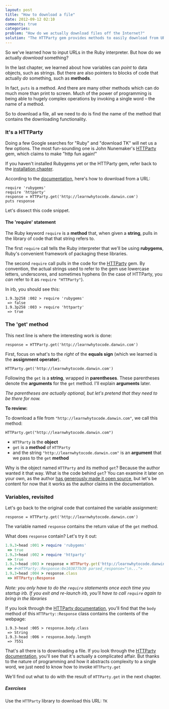 ```yaml
---
layout: post
title: "How to download a file"
date: 2012-09-12 02:10
comments: true
categories: 
problem: "How do we actually download files off the Internet?"
solution: "The HTTParty gem provides methods to easily download from URLs."
---
```


So we've learned how to input URLs in the Ruby interpreter. But how do we actually *download* something?

In the last chapter, we learned about how variables can *point* to data objects, such as strings. But there are also pointers to blocks of code that actually *do* something, such as **methods**.

In fact, `puts` is a method. And there are many other methods which can do much more than print to screen. Much of the power of programming is being able to hugely complex operations by invoking a single word &ndash; the name of a method.

So to download a file, all we need to do is find the name of the method that contains the downloading functionality.

### It's a HTTParty

Doing a few Google searches for "Ruby" and "download TK" will net us a few options. The most fun-sounding one is John Nunemaker's [HTTParty](https://github.com/jnunemaker/httparty) gem, which claims to make "http fun again!"

<div class="note">
If you haven't installed Rubygems yet or the HTTParty gem, refer back to the <a href="TK">installation chapter</a>.	
</div>

According to the [documentation](https://github.com/jnunemaker/httparty#readme), here's how to download from a URL:

```
require 'rubygems'
require 'httparty'
response = HTTParty.get('http://learnwhytocode.danwin.com')
puts response

```


Let's dissect this code snippet.


#### The 'require' statement

The Ruby keyword `require` is a **method** that, when given a **string**, pulls in the library of code that that string refers to.

The first `require` call tells the Ruby interpreter that we'll be using **rubygems**, Ruby's convenient framework of packaging these libraries.

The second `require` call pulls in the code for the [HTTParty](https://github.com/jnunemaker/httparty) gem. By convention, the actual strings used to refer to the gem use lowercase letters, underscores, and sometimes hyphens (In the case of HTTParty, you *can* refer to it as `require "HTTParty"`).


In irb, you should see this:

```
1.9.3p258 :002 > require 'rubygems'
 => false 
1.9.3p258 :003 > require 'httparty'
 => true
```




### The 'get' method

This next line is where the interesting work is done:

```
response = HTTParty.get('http://learnwhytocode.danwin.com')
```

First, focus on what's to the *right* of the **equals sign** (which we learned is the **assignment operator**).

```
HTTParty.get('http://learnwhytocode.danwin.com')
```

Following the `get` is a **string**, wrapped in **parentheses**. These parentheses denote the **arguments** for the `get` method. I'll explain **arguments** later.

*The parentheses are actually optional, but let's pretend that they need to be there for now.* 


**To review:** 

To download a file from `"http://learnwhytocode.danwin.com"`, we call this method:

`HTTParty.get("http://learnwhytocode.danwin.com")`

* `HTTParty` is the **object**
* `get` is a **method** of `HTTParty`
* and the string `"http://learnwhytocode.danwin.com"` is an **argument** that we pass to the `get` **method**


Why is the object named `HTTParty` and its method `get`? Because the author wanted it that way. What is the code behind `get`? You can examine it later on your own, as the author [has generously made it open source](https://github.com/jnunemaker/httparty), but let's be content for now that it works as the author claims in the documentation.


### Variables, revisited

Let's go back to the original code that contained the variable assignment:

```
response = HTTParty.get('http://learnwhytocode.danwin.com')
```

The variable named `response` contains the return value of the `get` method. 

What does `response` contain? Let's try it out:


``` ruby
1.9.3-head :001 > require 'rubygems'
 => true 
1.9.3-head :002 > require 'httparty'
 => true 
1.9.3-head :003 > response = HTTParty.get('http://learnwhytocode.danwin.com')
 => #<HTTParty::Response:0x103877b30 parsed_response="\n...">
1.9.3-head :004 > response.class
 => HTTParty::Response 
```

*Note: you only have to do the `require` statements once each time you startup irb. If you exit and re-launch irb, you'll have to call `require` again to bring in the libraries*


If you look through the [HTTParty documentation](https://github.com/jnunemaker/httparty), you'll find that the `body` method of this `HTTParty::Response` class contains the contents of the webpage:

```
1.9.3-head :005 > response.body.class
 => String 
1.9.3-head :006 > response.body.length
 => 7551
```

That's all there is to downloading a file. If you look through the [HTTParty documentation](https://github.com/jnunemaker/httparty), you'll see that it's actually a complicated affair. But thanks to the nature of programming and how it abstracts complexity to a single word, we just need to know how to invoke `HTTParty.get` 

We'll find out what to do with the result of `HTTParty.get` in the next chapter.


##### Exercises
Use the `HTTParty` library to download this URL: `TK`







